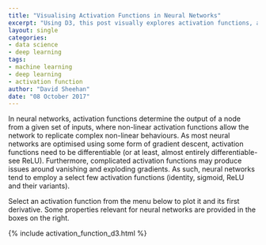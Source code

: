 ```yaml
---
title: "Visualising Activation Functions in Neural Networks"
excerpt: "Using D3, this post visually explores activation functions, a fundamental component of neural networks."
layout: single
categories:
- data science
- deep learning
tags:
- machine learning
- deep learning
- activation function
author: "David Sheehan"
date: "08 October 2017"
---
```

  

In neural networks, activation functions determine the output of a node
from a given set of inputs, where non-linear activation functions allow
the network to replicate complex non-linear behaviours. As most neural
networks are optimised using some form of gradient descent, activation
functions need to be differentiable (or at least, almost entirely
differentiable- see ReLU). Furthermore, complicated activation functions
may produce issues around vanishing and exploding gradients. As such,
neural networks tend to employ a select few activation functions
(identity, sigmoid, ReLU and their variants).

Select an activation function from the menu below to plot it and its
first derivative. Some properties relevant for neural networks are
provided in the boxes on the right.

{% include activation\_function\_d3.html %}
